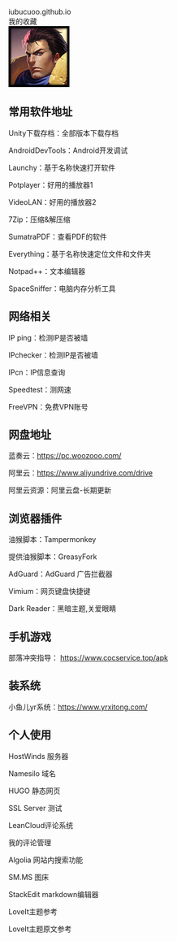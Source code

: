 iubucuoo.github.io  
我的收藏  
![](Images\Garen_Square_0.png)  
## 常用软件地址
Unity下载存档：全部版本下载存档

AndroidDevTools：Android开发调试

Launchy：基于名称快速打开软件

Potplayer：好用的播放器1

VideoLAN：好用的播放器2

7Zip：压缩&解压缩

SumatraPDF：查看PDF的软件

Everything：基于名称快速定位文件和文件夹

Notpad++：文本编辑器

SpaceSniffer：电脑内存分析工具

## 网络相关
IP ping：检测IP是否被墙

IPchecker：检测IP是否被墙

IPcn：IP信息查询

Speedtest：测网速

FreeVPN：免费VPN账号

## 网盘地址
蓝奏云：https://pc.woozooo.com/

阿里云：https://www.aliyundrive.com/drive

阿里云资源：阿里云盘-长期更新

## 浏览器插件
油猴脚本：Tampermonkey

提供油猴脚本：GreasyFork

AdGuard：AdGuard 广告拦截器

Vimium：网页键盘快捷键

Dark Reader：黑暗主题,关爱眼睛

## 手机游戏
部落冲突指导： https://www.cocservice.top/apk

## 装系统
小鱼儿yr系统：https://www.yrxitong.com/

## 个人使用
HostWinds 服务器

Namesilo 域名

HUGO 静态网页

SSL Server 测试

LeanCloud评论系统

我的评论管理

Algolia 网站内搜索功能

SM.MS 图床

StackEdit markdown编辑器

LoveIt主题参考

LoveIt主题原文参考
